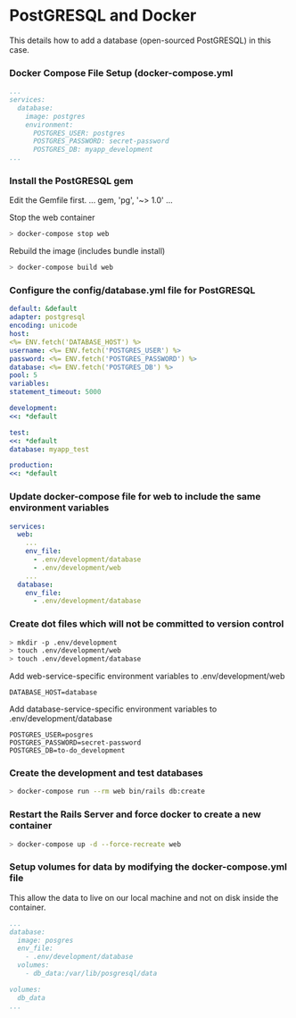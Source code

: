 # PostGRESQL and Docker
This details how to add a database (open-sourced PostGRESQL) in this case.

### Docker Compose File Setup (docker-compose.yml
```yaml
...
services:
  database:
    image: postgres
    environment:
      POSTGRES_USER: postgres
      POSTGRES_PASSWORD: secret-password
      POSTGRES_DB: myapp_development
...
```
### Install the PostGRESQL gem
Edit the Gemfile first.
...
gem, 'pg', '~> 1.0'
...

Stop the web container
```bash
> docker-compose stop web
```

Rebuild the image (includes bundle install)
```bash
> docker-compose build web
```

### Configure the config/database.yml file for PostGRESQL
```yaml
default: &default
adapter: postgresql
encoding: unicode
host:
<%= ENV.fetch('DATABASE_HOST') %>
username: <%= ENV.fetch('POSTGRES_USER') %>
password: <%= ENV.fetch('POSTGRES_PASSWORD') %>
database: <%= ENV.fetch('POSTGRES_DB') %>
pool: 5
variables:
statement_timeout: 5000

development:
<<: *default

test:
<<: *default
database: myapp_test

production:
<<: *default
```
### Update docker-compose file for web to include the same environment variables
```yaml
services:
  web:
    ...
    env_file:
      - .env/development/database
      - .env/development/web
    ...
  database:
    env_file:
      - .env/development/database
```

### Create dot files which will not be committed to version control
```bash
> mkdir -p .env/development
> touch .env/development/web
> touch .env/development/database
```

Add web-service-specific environment variables to .env/development/web
```
DATABASE_HOST=database
```

Add database-service-specific environment variables to .env/development/database
```
POSTGRES_USER=posgres
POSTGRES_PASSWORD=secret-password
POSTGRES_DB=to-do_development
```

### Create the development and test databases
```bash
> docker-compose run --rm web bin/rails db:create
```
### Restart the Rails Server and force docker to create a new container
```bash
> docker-compose up -d --force-recreate web
```
### Setup volumes for data by modifying the docker-compose.yml file
This allow the data to live on our local machine and not on disk inside the container.
```yaml
...
database:
  image: posgres
  env_file:
    - .env/development/database
  volumes:
    - db_data:/var/lib/posgresql/data

volumes:
  db_data
...
```
